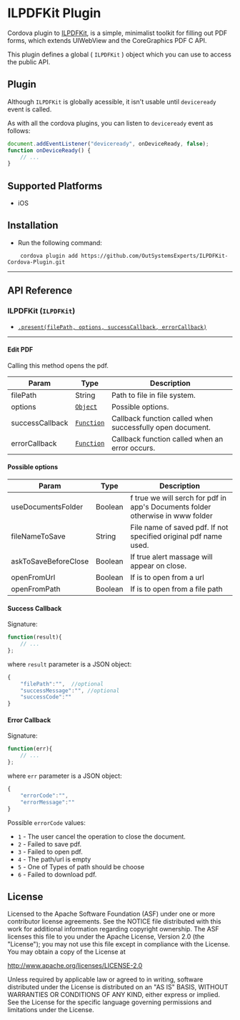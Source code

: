 # ILPDFKit Plugin

Cordova plugin to [ILPDFKit](https://github.com/iwelabs/ILPDFKit), is a simple, minimalist toolkit for filling out PDF forms, which extends UIWebView and the CoreGraphics PDF C API.

This plugin defines a global ( `ILPDFKit` ) object which you can use to access the public API.


## Plugin

Although `ILPDFKit` is globally acessible, it isn't usable until `deviceready` event is called.

As with all the cordova plugins, you can listen to `deviceready` event as follows: 

```javascript
document.addEventListener("deviceready", onDeviceReady, false);
function onDeviceReady() {
    // ...
}
```

## Supported Platforms

 - iOS


## Installation
- Run the following command:

```shell
    cordova plugin add https://github.com/OutSystemsExperts/ILPDFKit-Cordova-Plugin.git
``` 
---

## API Reference

### ILPDFKit (`ILPDFKit`)

 - [`.present(filePath, options, successCallback, errorCallback)`](#editPdf)

 ---

<a name="editPdf"></a>
#### Edit PDF

Calling this method opens the pdf.

| Param             | Type      | Description |
| ---               | ---       | --- |
| filePath     | String    | Path to file in file system. |
| options     | [`Object`](#options)    | Possible options. |
| successCallback   | [`Function`](#successCallback)  | Callback function called when successfully open document. |
| errorCallback     | [`Function`](#errorCallback)    | Callback function called when an error occurs. |

<a name="options"></a>
#### Possible options


| Param             | Type      | Description |
| ---               | ---       | --- |
| useDocumentsFolder   | Boolean | f true we will serch for pdf in app's Documents folder otherwise in www folder |
| fileNameToSave | String | File name of saved pdf. If not specified original pdf name used. |
| askToSaveBeforeClose  | Boolean | If true alert massage will appear on close. |
| openFromUrl     | Boolean    | If is to open from a url |
| openFromPath     | Boolean    | If is to open from a file path |

<a name="successCallback"></a>
#### Success Callback

Signature: 

```javascript
function(result){
    // ...
};
```
where `result` parameter is a JSON object:

```javascript
{
    "filePath":"",  //optional
    "successMessage":"", //optional
    "successCode":""
}
```

<a name="errorCallback"></a>
#### Error Callback

Signature: 

```javascript
function(err){
    // ...
};
```

where `err` parameter is a JSON object:

```javascript
{
    "errorCode":"",
    "errorMessage":""
}
```

Possible `errorCode` values:
 - `1` - The user cancel the operation to close the document.
 - `2` - Failed to save pdf.
 - `3` - Failed to open pdf.
 - `4` - The path/url is empty
 - `5` - One of Types of path should be choose
 - `6` - Failed to download pdf.


## License

 Licensed to the Apache Software Foundation (ASF) under one
 or more contributor license agreements.  See the NOTICE file
 distributed with this work for additional information
 regarding copyright ownership.  The ASF licenses this file
 to you under the Apache License, Version 2.0 (the
 "License"); you may not use this file except in compliance
 with the License.  You may obtain a copy of the License at
 
 http://www.apache.org/licenses/LICENSE-2.0
 
 Unless required by applicable law or agreed to in writing,
 software distributed under the License is distributed on an
 "AS IS" BASIS, WITHOUT WARRANTIES OR CONDITIONS OF ANY
  KIND, either express or implied.  See the License for the
 specific language governing permissions and limitations
 under the License.

